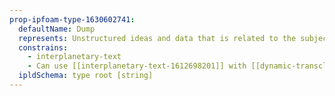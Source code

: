 ```yaml
---
prop-ipfoam-type-1630602741:
  defaultName: Dump
  represents: Unstructured ideas and data that is related to the subject note
  constrains:
    - interplanetary-text
    - Can use [[interplanetary-text-1612698201]] with [[dynamic-transclusion-1629914148]]
  ipldSchema: type root [string]
---
```

